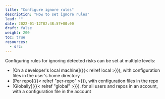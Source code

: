 ```yaml
---
title: "Configure ignore rules"
description: "How to set ignore rules"
lead: ""
date: 2022-01-12T02:48:57+00:00
draft: false
weight: 200
toc: true
resources:
  - src:
---
```


Configuring rules for ignoring detected risks can be set at multiple levels:

- [On a developer's local machine]({{< relref local >}}), with configuration files in the user's home directory
- [Per repo]({{< relref "per-repo" >}}), with configuration files in the repo
- [Globally]({{< relref "global" >}}), for all users and repos in an account, with a configuration file in the account
